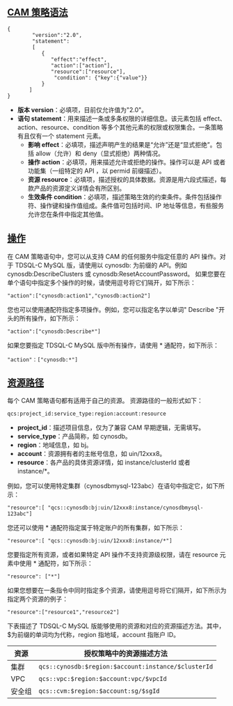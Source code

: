## [CAM 策略语法](id:yufa)
```
{     
        "version":"2.0", 
        "statement": 
        [ 
           { 
              "effect":"effect", 
              "action":["action"], 
              "resource":["resource"], 
               "condition": {"key":{"value"}} 
           } 
       ] 
}
```
- **版本 version**：必填项，目前仅允许值为"2.0"。
- **语句 statement**：用来描述一条或多条权限的详细信息。该元素包括 effect、action、resource、condition 等多个其他元素的权限或权限集合。一条策略有且仅有一个 statement 元素。
   - **影响 effect**：必填项，描述声明产生的结果是“允许”还是“显式拒绝”。包括 allow（允许）和 deny（显式拒绝）两种情况。
   - **操作 action**：必填项，用来描述允许或拒绝的操作。操作可以是 API 或者功能集（一组特定的 API ，以 permid 前缀描述）。
   - **资源 resource**：必填项，描述授权的具体数据。资源是用六段式描述，每款产品的资源定义详情会有所区别。
   - **生效条件 condition**：必填项，描述策略生效的约束条件。条件包括操作符、操作键和操作值组成。条件值可包括时间、IP 地址等信息，有些服务允许您在条件中指定其他值。

## [操作](id:caozuo)
在 CAM 策略语句中，您可以从支持 CAM 的任何服务中指定任意的 API 操作。对于 TDSQL-C MySQL 版，请使用以 cynosdb: 为前缀的 API。例如 cynosdb:DescribeClusters 或 cynosdb:ResetAccountPassword。
如果您要在单个语句中指定多个操作的时候，请使用逗号将它们隔开，如下所示：
```
"action":["cynosdb:action1","cynosdb:action2"]
```
您也可以使用通配符指定多项操作。例如，您可以指定名字以单词" Describe "开头的所有操作，如下所示：
```
"action":["cynosdb:Describe*"]
```
如果您要指定 TDSQL-C MySQL 版中所有操作，请使用 * 通配符，如下所示：
```
"action"：["cynosdb:*"]
```

## [资源路径](id:lujing)
每个 CAM 策略语句都有适用于自己的资源。
资源路径的一般形式如下：
```
qcs:project_id:service_type:region:account:resource
```
- **project_id**：描述项目信息，仅为了兼容 CAM 早期逻辑，无需填写。
- **service_type**：产品简称，如 cynosdb。
- **region**：地域信息，如 bj。
- **account**：资源拥有者的主帐号信息，如 uin/12xxx8。
- **resource**：各产品的具体资源详情，如 instance/clusterId 或者 instance/*。

例如，您可以使用特定集群（cynosdbmysql-123abc）在语句中指定它，如下所示：
```
"resource":[ "qcs::cynosdb:bj:uin/12xxx8:instance/cynosdbmysql-123abc"]
```
您还可以使用 * 通配符指定属于特定账户的所有集群，如下所示：
```
"resource":[ "qcs::cynosdb:bj:uin/12xxx8:instance/*"]
```
您要指定所有资源，或者如果特定 API 操作不支持资源级权限，请在 resource 元素中使用 * 通配符，如下所示：
```
"resource": ["*"]
```
如果您想要在一条指令中同时指定多个资源，请使用逗号将它们隔开，如下所示为指定两个资源的例子：
```
"resource":["resource1","resource2"]
```

下表描述了 TDSQL-C MySQL 版能够使用的资源和对应的资源描述方法。其中，$为前缀的单词均为代称，region 指地域，account 指账户 ID。

| 资源 | 授权策略中的资源描述方法                           |
| -------- | -------------------------------------------------- |
| 集群     | `qcs::cynosdb:$region:$account:instance/$clusterId` |
| VPC      | `qcs::vpc:$region:$account:vpc/$vpcId`               |
| 安全组   | `qcs::cvm:$region:$account:sg/$sgId`             |

